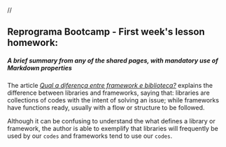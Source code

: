 // 
## **Reprograma Bootcamp - First week's lesson homework**: 
##### A brief summary from any of the shared pages, with mandatory use of Markdown properties

The article [*Qual a diferença entre framework e biblioteca?*](https://www.treinaweb.com.br/blog/qual-a-diferenca-entre-framework-e-biblioteca) explains the difference between libraries and frameworks, saying that: libraries are collections of codes with the intent of solving an issue; while frameworks have functions ready, usually with a flow or structure to be followed.

Although it can be confusing to understand the what defines a library or framework, the author is able to exemplify that libraries will frequently be used by our `codes` and frameworks tend to use our `codes`.
